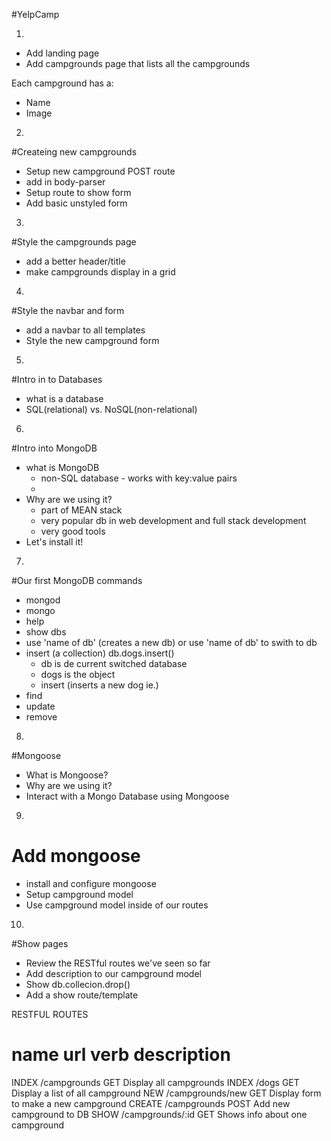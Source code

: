 #YelpCamp

1.
* Add landing page
* Add campgrounds page that lists all the campgrounds

Each campground has a:
* Name
* Image

2. 
#Createing new campgrounds
* Setup new campground POST route
* add in body-parser
* Setup route to show form
* Add basic unstyled form

3.
#Style the campgrounds page
* add a better header/title
* make campgrounds display in a grid

4.
#Style the navbar and form
* add a navbar to all templates
* Style the new campground form

5.
#Intro in to Databases
* what is a database
* SQL(relational) vs. NoSQL(non-relational)

6.
#Intro into MongoDB
* what is MongoDB
    - non-SQL database - works with key:value pairs
    - 
* Why are we using it?
    - part of MEAN stack
    - very popular db in web development and full stack development
    - very good tools
* Let's install it!

7.
#Our first MongoDB commands
* mongod
* mongo
* help
* show dbs
* use 'name of db' (creates a new db) or use 'name of db' to swith to db
* insert (a collection) db.dogs.insert()
    - db is de current switched database
    - dogs is the object
    - insert (inserts a new dog ie.)
* find
* update
* remove

8.
#Mongoose
* What is Mongoose?
* Why are we using it?
* Interact with a Mongo Database using Mongoose

9.
# Add mongoose
* install and configure mongoose
* Setup campground model
* Use campground model inside of our routes

10.
#Show pages
* Review the RESTful routes we've seen so far
* Add description to our campground model
* Show db.collecion.drop()
* Add a show route/template

RESTFUL ROUTES

name    url                  verb    description
===============================================================
INDEX   /campgrounds         GET     Display all campgrounds
INDEX   /dogs                GET     Display a list of all campground
NEW     /campgrounds/new     GET     Display form to make a new campground
CREATE  /campgrounds         POST    Add new campground to DB
SHOW    /campgrounds/:id     GET     Shows info about one campground
